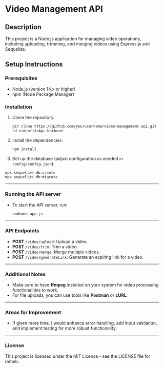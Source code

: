 # Video Management API

## Description
This project is a Node.js application for managing video operations, including uploading, trimming, and merging videos using Express.js and Sequelize.

## Setup Instructions

### Prerequisites
- Node.js (version 14.x or higher)
- npm (Node Package Manager)

### Installation
1. Clone the repository:
   ```bash
   git clone https://github.com/yourusername/video-management-api.git
   cd videofileApi-backend
   ```
2. Install the dependencies:
   ```bash
   npm install
   ```
3. Set up the database (adjust configuration as needed in `config/config.json`):
  ```bash
  npx sequelize db:create
  npx sequelize db:migrate
  ```
---
### Running the API server
- To start the API server, run:
  ```bash
  nodemon app.js
  ```
---
### API Endpoints

- **POST** `/video/upload`: Upload a video.
- **POST** `/video/trim`: Trim a video.
- **POST** `/video/merge`: Merge multiple videos.
- **POST** `/video/generateLink`: Generate an expiring link for a video.
---
### Additional Notes

- Make sure to have **ffmpeg** installed on your system for video processing functionalities to work.
- For file uploads, you can use tools like **Postman** or **cURL**.
---
### Areas for Improvement
- If given more time, I would enhance error handling, add input validation, and implement testing for more robust functionality.
---
### License
This project is licensed under the MIT License - see the LICENSE file for details.

   
